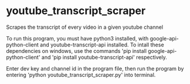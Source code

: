 # youtube_transcript_scraper
Scrapes the transcript of every video in a given youtube channel  

To run this program, you must have python3 installed, with google-api-python-client and youtube-transcript-api installed. To intall these dependencies on windows, use the commands 'pip install google-api-python-client' and 'pip install youtube-transcript-api' respectively. 

Enter dev key and channel id in the program file, then run the program by entering 'python youtube_transcript_scraper.py' into terminal. 
